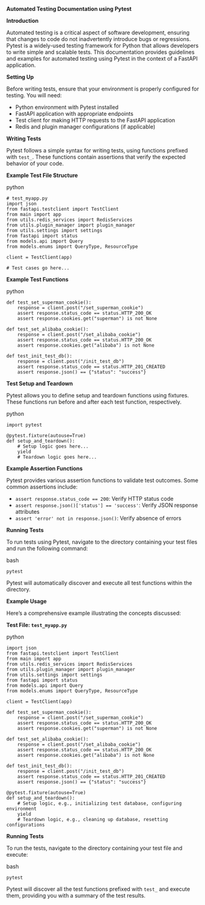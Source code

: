 **Automated Testing Documentation using Pytest**

**Introduction**

Automated testing is a critical aspect of software development, ensuring that changes to code do not inadvertently introduce bugs or regressions. Pytest is a widely-used testing framework for Python that allows developers to write simple and scalable tests. This documentation provides guidelines and examples for automated testing using Pytest in the context of a FastAPI application.

**Setting Up**

Before writing tests, ensure that your environment is properly configured for testing. You will need:

- Python environment with Pytest installed
- FastAPI application with appropriate endpoints
- Test client for making HTTP requests to the FastAPI application
- Redis and plugin manager configurations (if applicable)

**Writing Tests**

Pytest follows a simple syntax for writing tests, using functions prefixed with `test_`. These functions contain assertions that verify the expected behavior of your code.

**Example Test File Structure**

python

    # test_myapp.py
    import json
    from fastapi.testclient import TestClient
    from main import app
    from utils.redis_services import RedisServices
    from utils.plugin_manager import plugin_manager
    from utils.settings import settings
    from fastapi import status
    from models.api import Query
    from models.enums import QueryType, ResourceType

    client = TestClient(app)

    # Test cases go here...

**Example Test Functions**

python

    def test_set_superman_cookie():
        response = client.post("/set_superman_cookie")
        assert response.status_code == status.HTTP_200_OK
        assert response.cookies.get("superman") is not None

    def test_set_alibaba_cookie():
        response = client.post("/set_alibaba_cookie")
        assert response.status_code == status.HTTP_200_OK
        assert response.cookies.get("alibaba") is not None

    def test_init_test_db():
        response = client.post("/init_test_db")
        assert response.status_code == status.HTTP_201_CREATED
        assert response.json() == {"status": "success"}

**Test Setup and Teardown**

Pytest allows you to define setup and teardown functions using fixtures. These functions run before and after each test function, respectively.

python

    import pytest

    @pytest.fixture(autouse=True)
    def setup_and_teardown():
        # Setup logic goes here...
        yield
        # Teardown logic goes here...

**Example Assertion Functions**

Pytest provides various assertion functions to validate test outcomes. Some common assertions include:

- `assert response.status_code == 200`: Verify HTTP status code
- `assert response.json()['status'] == 'success'`: Verify JSON response attributes
- `assert 'error' not in response.json()`: Verify absence of errors

**Running Tests**

To run tests using Pytest, navigate to the directory containing your test files and run the following command:

bash

    pytest

Pytest will automatically discover and execute all test functions within the directory.

**Example Usage**

Here’s a comprehensive example illustrating the concepts discussed:

**Test File: `test_myapp.py`**

python

    import json
    from fastapi.testclient import TestClient
    from main import app
    from utils.redis_services import RedisServices
    from utils.plugin_manager import plugin_manager
    from utils.settings import settings
    from fastapi import status
    from models.api import Query
    from models.enums import QueryType, ResourceType

    client = TestClient(app)

    def test_set_superman_cookie():
        response = client.post("/set_superman_cookie")
        assert response.status_code == status.HTTP_200_OK
        assert response.cookies.get("superman") is not None

    def test_set_alibaba_cookie():
        response = client.post("/set_alibaba_cookie")
        assert response.status_code == status.HTTP_200_OK
        assert response.cookies.get("alibaba") is not None

    def test_init_test_db():
        response = client.post("/init_test_db")
        assert response.status_code == status.HTTP_201_CREATED
        assert response.json() == {"status": "success"}

    @pytest.fixture(autouse=True)
    def setup_and_teardown():
        # Setup logic, e.g., initializing test database, configuring environment
        yield
        # Teardown logic, e.g., cleaning up database, resetting configurations

**Running Tests**

To run the tests, navigate to the directory containing your test file and execute:

bash

    pytest

Pytest will discover all the test functions prefixed with `test_` and execute them, providing you with a summary of the test results.
